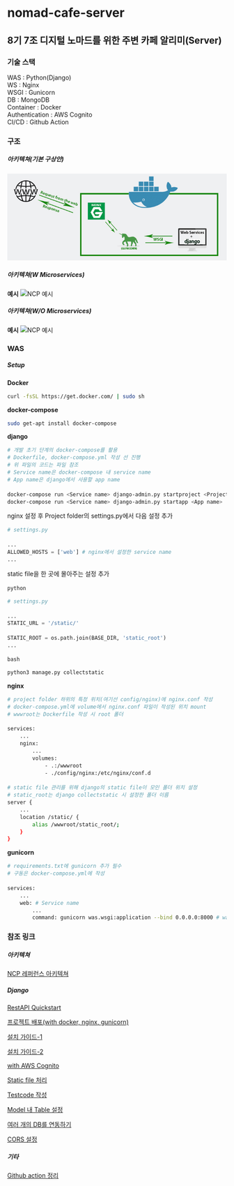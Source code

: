# nomad-cafe-server
8기 7조 디지털 노마드를 위한 주변 카페 알리미(Server)
---

### 기술 스택
WAS : Python(Django)   
WS : Nginx   
WSGI : Gunicorn   
DB : MongoDB   
Container : Docker   
Authentication : AWS Cognito   
CI/CD : Github Action

### 구조

##### 아키텍쳐(기본 구상안)

![Django With Gunicorn, Nginx and Docker](_images/example_architecture.jpg)

##### 아키텍쳐(W Microservices)

**예시**
![NCP 예시](https://xv-ncloud.pstatic.net/images/architectures/10-1.%20Microservices%20with%20NKS%20%20@2x_1566206781015.png)

##### 아키텍쳐(W/O Microservices)

**예시**
![NCP 예시](https://xv-ncloud.pstatic.net/images/architectures/1-1_%EC%86%8C%EA%B7%9C%EB%AA%A8%20%EC%9B%B9%EC%82%AC%EC%9D%B4%ED%8A%B8_1558003564488.png)

### WAS

##### Setup

**Docker**

```bash
curl -fsSL https://get.docker.com/ | sudo sh
```

**docker-compose**

```bash
sudo get-apt install docker-compose
```

**django**

```bash
# 개발 초기 단계의 docker-compose를 활용
# Dockerfile, docker-compose.yml 작성 선 진행
# 위 파일의 코드는 파일 참조
# Service name은 docker-compose 내 service name
# App name은 django에서 사용할 app name

docker-compose run <Service name> django-admin.py startproject <Project name> .
docker-compose run <Service name> django-admin.py startapp <App name> .
```

nginx 설정 후 Project folder의 settings.py에서 다음 설정 추가   

```python
# settings.py

...
ALLOWED_HOSTS = ['web'] # nginx에서 설정한 service name
...

```

static file을 한 곳에 몰아주는 설정 추가

`python`
```python
# settings.py

...
STATIC_URL = '/static/'

STATIC_ROOT = os.path.join(BASE_DIR, 'static_root')
...

```

`bash`
```bash
python3 manage.py collectstatic
```

**nginx**

```bash
# project folder 하위의 특정 위치(여기선 config/nginx)에 nginx.conf 작성
# docker-compose.yml에 volume에서 nginx.conf 파일이 작성된 위치 mount
# wwwroot는 Dockerfile 작성 시 root 폴더

services:
    ...
    nginx:
        ...
        volumes:
            - .:/wwwroot
            - ./config/nginx:/etc/nginx/conf.d

# static file 관리를 위해 django의 static file이 모인 폴더 위치 설정
# static_root는 django collectstatic 시 설정한 폴더 이름
server {
    ...
    location /static/ {
        alias /wwwroot/static_root/;
    }
}
```

**gunicorn**

```bash
# requirements.txt에 gunicorn 추가 필수
# 구동은 docker-compose.yml에 작성

services:
    ...
    web: # Service name
        ...
        command: gunicorn was.wsgi:application --bind 0.0.0.0:8000 # was는 django의 project name
```

### 참조 링크

##### 아키텍쳐

[NCP 레퍼런스 아키텍쳐](https://www.ncloud.com/intro/architecture)

##### Django

[RestAPI Quickstart](https://www.django-rest-framework.org/tutorial/quickstart/)

[프로젝트 배포(with docker, nginx, gunicorn)](https://teamlab.github.io/jekyllDecent/blog/tutorials/docker%EB%A1%9C-django-%EA%B0%9C%EB%B0%9C%ED%95%98%EA%B3%A0-%EB%B0%B0%ED%8F%AC%ED%95%98%EA%B8%B0(+-nginx,-gunicorn))

[설치 가이드-1](https://inma.tistory.com/125)

[설치 가이드-2](https://soyoung-new-challenge.tistory.com/74)

[with AWS Cognito](https://djangostars.com/blog/bootstrap-django-app-with-cognito/)

[Static file 처리](https://nachwon.github.io/django-deploy-4-static/)

[Testcode 작성](https://new93helloworld.tistory.com/285)

[Model 내 Table 설정](https://docs.djangoproject.com/en/3.0/ref/models/options/)

[여러 개의 DB를 연동하기](https://newpower.tistory.com/203)

[CORS 설정](https://blog.thereis.xyz/41)

##### 기타

[Github action 정리](https://zzsza.github.io/development/2020/06/06/github-action/)
